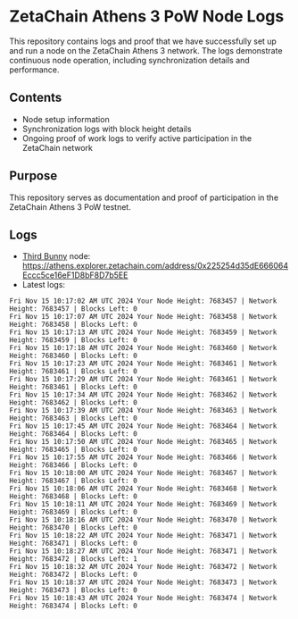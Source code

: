 # ZetaChain Athens 3 PoW Node Logs
This repository contains logs and proof that we have successfully set up and run a node on the ZetaChain Athens 3 network. The logs demonstrate continuous node operation, including synchronization details and performance.

## Contents
- Node setup information
- Synchronization logs with block height details
- Ongoing proof of work logs to verify active participation in the ZetaChain network

## Purpose
This repository serves as documentation and proof of participation in the ZetaChain Athens 3 PoW testnet.

## Logs

- [Third Bunny](https://thirdbunny.xyz/) node: https://athens.explorer.zetachain.com/address/0x225254d35dE666064Eccc5ce16eF1D8bF8D7b5EE
- Latest logs:
```
Fri Nov 15 10:17:02 AM UTC 2024 Your Node Height: 7683457 | Network Height: 7683457 | Blocks Left: 0
Fri Nov 15 10:17:07 AM UTC 2024 Your Node Height: 7683458 | Network Height: 7683458 | Blocks Left: 0
Fri Nov 15 10:17:13 AM UTC 2024 Your Node Height: 7683459 | Network Height: 7683459 | Blocks Left: 0
Fri Nov 15 10:17:18 AM UTC 2024 Your Node Height: 7683460 | Network Height: 7683460 | Blocks Left: 0
Fri Nov 15 10:17:23 AM UTC 2024 Your Node Height: 7683461 | Network Height: 7683461 | Blocks Left: 0
Fri Nov 15 10:17:29 AM UTC 2024 Your Node Height: 7683461 | Network Height: 7683461 | Blocks Left: 0
Fri Nov 15 10:17:34 AM UTC 2024 Your Node Height: 7683462 | Network Height: 7683462 | Blocks Left: 0
Fri Nov 15 10:17:39 AM UTC 2024 Your Node Height: 7683463 | Network Height: 7683463 | Blocks Left: 0
Fri Nov 15 10:17:45 AM UTC 2024 Your Node Height: 7683464 | Network Height: 7683464 | Blocks Left: 0
Fri Nov 15 10:17:50 AM UTC 2024 Your Node Height: 7683465 | Network Height: 7683465 | Blocks Left: 0
Fri Nov 15 10:17:55 AM UTC 2024 Your Node Height: 7683466 | Network Height: 7683466 | Blocks Left: 0
Fri Nov 15 10:18:00 AM UTC 2024 Your Node Height: 7683467 | Network Height: 7683467 | Blocks Left: 0
Fri Nov 15 10:18:06 AM UTC 2024 Your Node Height: 7683468 | Network Height: 7683468 | Blocks Left: 0
Fri Nov 15 10:18:11 AM UTC 2024 Your Node Height: 7683469 | Network Height: 7683469 | Blocks Left: 0
Fri Nov 15 10:18:16 AM UTC 2024 Your Node Height: 7683470 | Network Height: 7683470 | Blocks Left: 0
Fri Nov 15 10:18:22 AM UTC 2024 Your Node Height: 7683471 | Network Height: 7683471 | Blocks Left: 0
Fri Nov 15 10:18:27 AM UTC 2024 Your Node Height: 7683471 | Network Height: 7683472 | Blocks Left: 1
Fri Nov 15 10:18:32 AM UTC 2024 Your Node Height: 7683472 | Network Height: 7683472 | Blocks Left: 0
Fri Nov 15 10:18:37 AM UTC 2024 Your Node Height: 7683473 | Network Height: 7683473 | Blocks Left: 0
Fri Nov 15 10:18:43 AM UTC 2024 Your Node Height: 7683474 | Network Height: 7683474 | Blocks Left: 0
```
